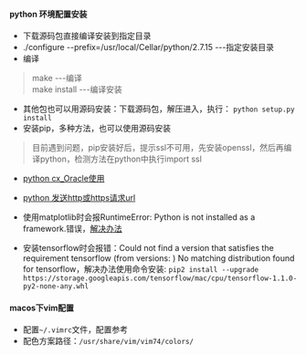 #### python 环境配置安装
* 下载源码包直接编译安装到指定目录
* ./configure --prefix=/usr/local/Cellar/python/2.7.15    ---指定安装目录
* 编译
> make	---编译	
> make install	---编译安装

* 其他包也可以用源码安装：下载源码包，解压进入，执行：
`python setup.py install`
* 安装pip，多种方法，也可以使用源码安装
> 目前遇到问题，pip安装好后，提示ssl不可用，先安装openssl，然后再编译python，检测方法在python中执行import ssl

* [python cx_Oracle使用](http://www.oracle.com/technetwork/cn/articles/dsl/prez-python-queries-101587-zhs.html)
* [python 发送http或https请求url](https://liam0205.me/2016/02/27/The-requests-library-in-Python/) 

* 使用matplotlib时会报RuntimeError: Python is not installed as a framework.错误，[解决办法](https://stackoverflow.com/questions/21784641/installation-issue-with-matplotlib-python)
* 安装tensorflow时会报错：Could not find a version that satisfies the requirement tensorflow (from versions: ) No matching distribution found for tensorflow，解决办法使用命令安装:
`pip2 install --upgrade https://storage.googleapis.com/tensorflow/mac/cpu/tensorflow-1.1.0-py2-none-any.whl`

#### macos下vim配置
* 配置`~/.vimrc`文件，配置参考
* 配色方案路径：`/usr/share/vim/vim74/colors/`